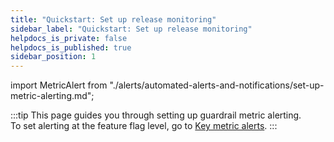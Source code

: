 ```yaml
---
title: "Quickstart: Set up release monitoring"
sidebar_label: "Quickstart: Set up release monitoring"
helpdocs_is_private: false
helpdocs_is_published: true
sidebar_position: 1
---
```


import MetricAlert from "./alerts/automated-alerts-and-notifications/set-up-metric-alerting.md";

:::tip
This page guides you through setting up guardrail metric alerting.<br />
To set alerting at the feature flag level, go to [Key metric alerts](./alerts/automated-alerts-and-notifications/set-up-feature-flag-alerting.md).
:::

<MetricAlert />